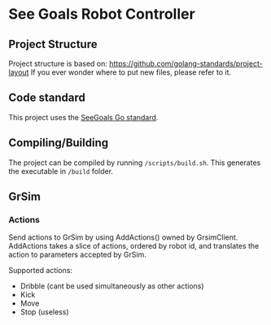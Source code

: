 # See Goals Robot Controller

## Project Structure

Project structure is based on: https://github.com/golang-standards/project-layout
If you ever wonder where to put new files, please refer to it.

## Code standard
This project uses the [SeeGoals Go standard](https://github.com/LiU-SeeGoals/wiki/wiki/1.-Processes-&-Standards#seegoal-%F0%93%85%B0---go-coding-standard).

## Compiling/Building

The project can be compiled by running `/scripts/build.sh`. This generates the executable in `/build` folder.

## GrSim
### Actions
Send actions to GrSim by using AddActions() owned by GrsimClient. AddActions takes a slice of actions, ordered by robot id, and translates the action to parameters accepted by GrSim.

Supported actions:
- Dribble (cant be used simultaneously as other actions)
- Kick
- Move
- Stop (useless)
